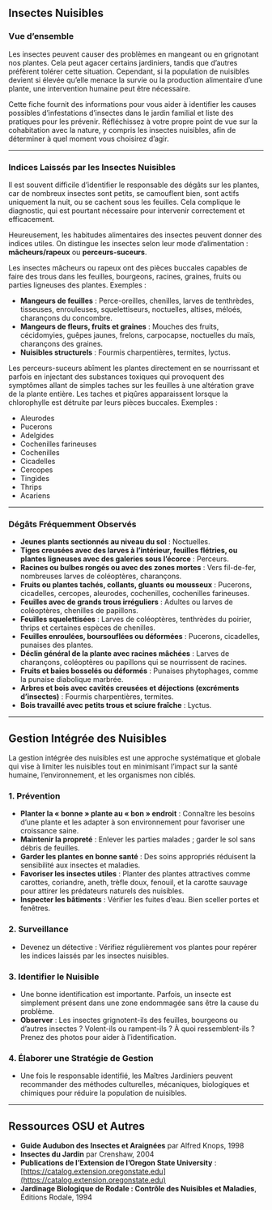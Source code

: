 ## Insectes Nuisibles

### Vue d’ensemble

Les insectes peuvent causer des problèmes en mangeant ou en grignotant nos plantes. Cela peut agacer certains jardiniers, tandis que d’autres préfèrent tolérer cette situation. Cependant, si la population de nuisibles devient si élevée qu’elle menace la survie ou la production alimentaire d’une plante, une intervention humaine peut être nécessaire.

Cette fiche fournit des informations pour vous aider à identifier les causes possibles d’infestations d’insectes dans le jardin familial et liste des pratiques pour les prévenir. Réfléchissez à votre propre point de vue sur la cohabitation avec la nature, y compris les insectes nuisibles, afin de déterminer à quel moment vous choisirez d’agir.

---

### Indices Laissés par les Insectes Nuisibles

Il est souvent difficile d’identifier le responsable des dégâts sur les plantes, car de nombreux insectes sont petits, se camouflent bien, sont actifs uniquement la nuit, ou se cachent sous les feuilles. Cela complique le diagnostic, qui est pourtant nécessaire pour intervenir correctement et efficacement.

Heureusement, les habitudes alimentaires des insectes peuvent donner des indices utiles. On distingue les insectes selon leur mode d’alimentation : **mâcheurs/rapeux** ou **perceurs-suceurs**.


Les insectes mâcheurs ou rapeux ont des pièces buccales capables de faire des trous dans les feuilles, bourgeons, racines, graines, fruits ou parties ligneuses des plantes. Exemples :

- **Mangeurs de feuilles** : Perce-oreilles, chenilles, larves de tenthrèdes, tisseuses, enrouleuses, squelettiseurs, noctuelles, altises, méloés, charançons du concombre.
- **Mangeurs de fleurs, fruits et graines** : Mouches des fruits, cécidomyies, guêpes jaunes, frelons, carpocapse, noctuelles du maïs, charançons des graines.
- **Nuisibles structurels** : Fourmis charpentières, termites, lyctus.


Les perceurs-suceurs abîment les plantes directement en se nourrissant et parfois en injectant des substances toxiques qui provoquent des symptômes allant de simples taches sur les feuilles à une altération grave de la plante entière. Les taches et piqûres apparaissent lorsque la chlorophylle est détruite par leurs pièces buccales. Exemples :

- Aleurodes
- Pucerons
- Adelgides
- Cochenilles farineuses
- Cochenilles
- Cicadelles
- Cercopes
- Tingides
- Thrips
- Acariens

---

### Dégâts Fréquemment Observés

- **Jeunes plants sectionnés au niveau du sol** : Noctuelles.
- **Tiges creusées avec des larves à l’intérieur, feuilles flétries, ou plantes ligneuses avec des galeries sous l’écorce** : Perceurs.
- **Racines ou bulbes rongés ou avec des zones mortes** : Vers fil-de-fer, nombreuses larves de coléoptères, charançons.
- **Fruits ou plantes tachés, collants, gluants ou mousseux** : Pucerons, cicadelles, cercopes, aleurodes, cochenilles, cochenilles farineuses.
- **Feuilles avec de grands trous irréguliers** : Adultes ou larves de coléoptères, chenilles de papillons.
- **Feuilles squelettisées** : Larves de coléoptères, tenthrèdes du poirier, thrips et certaines espèces de chenilles.
- **Feuilles enroulées, boursouflées ou déformées** : Pucerons, cicadelles, punaises des plantes.
- **Déclin général de la plante avec racines mâchées** : Larves de charançons, coléoptères ou papillons qui se nourrissent de racines.
- **Fruits et baies bosselés ou déformés** : Punaises phytophages, comme la punaise diabolique marbrée.
- **Arbres et bois avec cavités creusées et déjections (excréments d’insectes)** : Fourmis charpentières, termites.
- **Bois travaillé avec petits trous et sciure fraîche** : Lyctus.

---

## Gestion Intégrée des Nuisibles

La gestion intégrée des nuisibles est une approche systématique et globale qui vise à limiter les nuisibles tout en minimisant l’impact sur la santé humaine, l’environnement, et les organismes non ciblés.

### 1. Prévention

- **Planter la « bonne » plante au « bon » endroit** : Connaître les besoins d’une plante et les adapter à son environnement pour favoriser une croissance saine.
- **Maintenir la propreté** : Enlever les parties malades ; garder le sol sans débris de feuilles.
- **Garder les plantes en bonne santé** : Des soins appropriés réduisent la sensibilité aux insectes et maladies.
- **Favoriser les insectes utiles** : Planter des plantes attractives comme carottes, coriandre, aneth, trèfle doux, fenouil, et la carotte sauvage pour attirer les prédateurs naturels des nuisibles.
- **Inspecter les bâtiments** : Vérifier les fuites d’eau. Bien sceller portes et fenêtres.

### 2. Surveillance

- Devenez un détective : Vérifiez régulièrement vos plantes pour repérer les indices laissés par les insectes nuisibles.

### 3. Identifier le Nuisible

- Une bonne identification est importante. Parfois, un insecte est simplement présent dans une zone endommagée sans être la cause du problème.
- **Observer** : Les insectes grignotent-ils des feuilles, bourgeons ou d’autres insectes ? Volent-ils ou rampent-ils ? À quoi ressemblent-ils ? Prenez des photos pour aider à l’identification.

### 4. Élaborer une Stratégie de Gestion

- Une fois le responsable identifié, les Maîtres Jardiniers peuvent recommander des méthodes culturelles, mécaniques, biologiques et chimiques pour réduire la population de nuisibles.

---

## Ressources OSU et Autres

- **Guide Audubon des Insectes et Araignées** par Alfred Knops, 1998
- **Insectes du Jardin** par Crenshaw, 2004
- **Publications de l’Extension de l’Oregon State University** : [https://catalog.extension.oregonstate.edu](https://catalog.extension.oregonstate.edu)
- **Jardinage Biologique de Rodale : Contrôle des Nuisibles et Maladies**, Éditions Rodale, 1994
